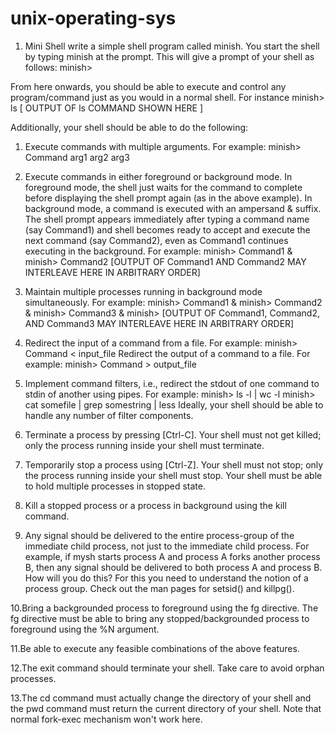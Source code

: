 # unix-operating-sys
1. Mini Shell
write a simple shell program called minish. You start the shell by typing minish at the prompt. This will give a prompt of your shell as follows:
minish>

From here onwards, you should be able to execute and control any program/command just as you would in a normal shell. For instance
minish> ls
[ OUTPUT OF ls COMMAND SHOWN HERE ]

Additionally, your shell should be able to do the following:

1. Execute commands with multiple arguments. For example:
                      minish> Command arg1 arg2 arg3

2. Execute commands in either foreground or background mode. In foreground mode, the shell just waits for the command to complete before displaying the shell prompt again (as in the above example). In background mode, a command is executed with an ampersand & suffix. The shell prompt appears immediately after typing a command name (say Command1) and shell becomes ready to accept and execute the next command (say Command2), even as Command1 continues executing in the background. For example:
                      minish> Command1 &
                      minish> Command2
                      [OUTPUT OF Command1 AND Command2 MAY INTERLEAVE HERE IN ARBITRARY ORDER]

3. Maintain multiple processes running in background mode simultaneously. For example:
                      minish> Command1 &
                      minish> Command2 &
                      minish> Command3 &
                      minish>
                      [OUTPUT OF Command1, Command2, AND Command3 MAY INTERLEAVE HERE IN ARBITRARY ORDER]
    
4. Redirect the input of a command from a file. For example:
                  minish> Command < input_file
    Redirect the output of a command to a file. For example:
                  minish> Command > output_file

5. Implement command filters, i.e., redirect the stdout of one command to stdin of another using pipes. For example:
                  minish> ls -l | wc -l
                  minish> cat somefile | grep somestring | less
    Ideally, your shell should be able to handle any number of filter components.

6. Terminate a process by pressing [Ctrl-C]. Your shell must not get killed; only the process
running inside your shell must terminate.

7. Temporarily stop a process using [Ctrl-Z]. Your shell must not stop; only the process
running inside your shell must stop. Your shell must be able to hold multiple processes in
stopped state.

8. Kill a stopped process or a process in background using the kill command.

9. Any signal should be delivered to the entire process-group of the immediate child process, not
just to the immediate child process. For example, if mysh starts process A and process A forks another process B, then any signal should be delivered to both process A and process B. How will you do this? For this you need to understand the notion of a process group. Check out the man pages for setsid() and killpg().

10.Bring a backgrounded process to foreground using the fg directive. The fg directive must be able to bring any stopped/backgrounded process to foreground using the %N argument.

11.Be able to execute any feasible combinations of the above features.

12.The exit command should terminate your shell. Take care to avoid orphan processes.

13.The cd command must actually change the directory of your shell and the pwd command must
return the current directory of your shell. Note that normal fork-exec mechanism won't work here.
